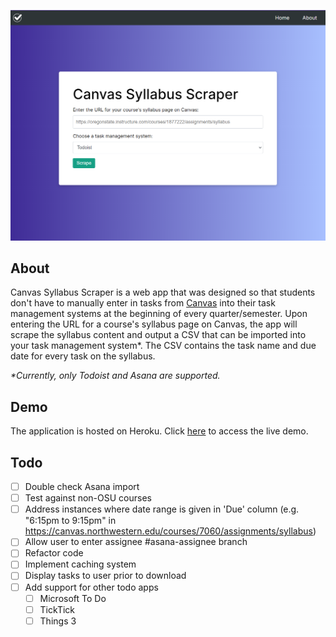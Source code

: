 ![landing page](./static/img/app-landing-page.png)

## About

Canvas Syllabus Scraper is a web app that was designed so that students don't have to manually enter in tasks from [Canvas](https://www.instructure.com/canvas) into their task management systems at the beginning of every quarter/semester. Upon entering the URL for a course's syllabus page on Canvas, the app will scrape the syllabus content and output a CSV that can be imported into your task management system\*. The CSV contains the task name and due date for every task on the syllabus.

_\*Currently, only Todoist and Asana are supported._

## Demo

The application is hosted on Heroku. Click [here](https://canvas-syllabus-scraper.herokuapp.com/) to access the live demo.

## Todo

- [ ] Double check Asana import
- [ ] Test against non-OSU courses
- [ ] Address instances where date range is given in 'Due' column (e.g. "6:15pm to 9:15pm" in https://canvas.northwestern.edu/courses/7060/assignments/syllabus)
- [ ] Allow user to enter assignee #asana-assignee branch
- [ ] Refactor code
- [ ] Implement caching system
- [ ] Display tasks to user prior to download
- [ ] Add support for other todo apps
  - [ ] Microsoft To Do
  - [ ] TickTick
  - [ ] Things 3
